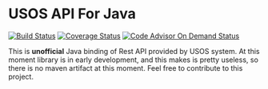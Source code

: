 USOS API For Java
===============
[![Build Status](https://travis-ci.org/matteprl/UsosApi4j.svg)](https://travis-ci.org/matteprl/UsosApi4j)
[![Coverage Status](https://coveralls.io/repos/matteprl/UsosApi4j/badge.svg?branch=develop)](https://coveralls.io/r/matteprl/UsosApi4j?branch=develop)
[![Code Advisor On Demand Status](https://badges.ondemand.coverity.com/streams/2edp82qvj14f34173dh3j67660)](https://ondemand.coverity.com/streams/2edp82qvj14f34173dh3j67660/jobs)

This is **unofficial** Java binding of Rest API provided by USOS system.
At this moment library is in early development, and this makes is pretty useless, so there is no maven artifact at this moment. Feel free to contribute to this project.

